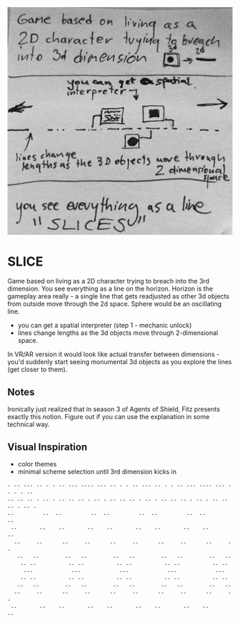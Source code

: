![](IMG_6362.jpg)

# SLICE

Game based on living as a 2D character trying to breach into the 3rd dimension. You see everything as a line on the horizon. Horizon is the gameplay area really - a single line that gets readjusted as other 3d objects from outside move through the 2d space. Sphere would be an oscillating line.

- you can get a spatial interpreter (step 1 - mechanic unlock)
- lines change lengths as the 3d objects move through 2-dimensional space.

In VR/AR version it would look like actual transfer between dimensions - you'd suddenly start seeing monumental 3d objects as you explore the lines (get closer to them).

## Notes

Ironically just realized that in season 3 of Agents of Shield, Fitz presents exactly this notion. Figure out if you can use the explanation in some technical way.

## Visual Inspiration 

- color themes
- minimal scheme selection until 3rd dimension kicks in

```
- -- --- -- - - -- --- ---- --- -- - - -- --- -- - - -- --- ---- --- -- - - --
-- -- -- - -- - -- -- -- - -- - -- -- -- - -- - -- -- -- - -- - -- -- -- - -- -
--         --  --         --  --         --  --         --  --         --
 --       --    --       --    --       --    --       --    --       --
  --     --      --     --      --     --      --     --      --     --
   --   --        --   --        --   --        --   --        --   --
    -- --          -- --          -- --          -- --          -- --
     ---            ---            ---            ---            ---
    -- --          -- --          -- --          -- --          -- --
   --   --        --   --        --   --        --   --        --   --
  --     --      --     --      --     --      --     --      --     --
 --       --    --       --    --       --    --       --    --       --
```

